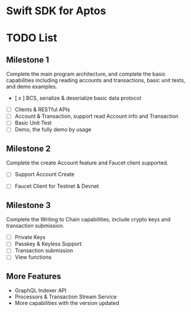 # Swift SDK for Aptos

# TODO List

## Milestone 1
Complete the main program architecture, and complete the basic capabilities including reading accounts and transactions, basic unit tests, and demo examples.
- [ x ] BCS, serialize & deserialize basic data protocol
- [ ] Clients & RESTful APIs
- [ ] Account & Transaction, support read Account info and Transaction
- [ ] Basic Unit Test
- [ ] Demo, the fully demo by usage

## Milestone 2
Complete the create Account feature and Faucet client supported.

- [ ] Support Account Create
- [ ] Faucet Client for Testnet & Devnet


## Milestone 3
Complete the Writing to Chain capabilities, include crypto keys and transaction submission.

- [ ] Private Keys
- [ ] Passkey & Keyless Support
- [ ] Transaction submission
- [ ] View functions

## More Features
- GraphQL Indexer API 
- Processors & Transaction Stream Service
- More capabilities with the version updated
